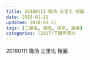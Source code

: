 ```yaml
---
title: 20180111 晚场 三里屯 相面
date: 2018-01-11
updated: 2018-01-11
tags: [三里屯, 相面, 相声, 高峰] 
categories: (2017)丁酉年场次 
---
```

20180111 晚场 三里屯 相面

